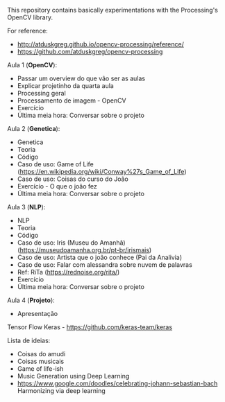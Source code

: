 This repository contains basically experimentations with the Processing's OpenCV library. 

For reference:

* http://atduskgreg.github.io/opencv-processing/reference/
* https://github.com/atduskgreg/opencv-processing


Aula 1 (**OpenCV**):
 - Passar um overview do que vão ser as aulas
 - Explicar projetinho da quarta aula
 - Processing geral
 - Processamento de imagem - OpenCV
 - Exercício
 - Última meia hora: Conversar sobre o projeto
 
Aula 2 (**Genetica**):
 - Genetica
  - Teoria
  - Código
 - Caso de uso: Game of Life (https://en.wikipedia.org/wiki/Conway%27s_Game_of_Life)
 - Caso de uso: Coisas do curso do João
 - Exercício - O que o joão fez
 - Última meia hora: Conversar sobre o projeto

Aula 3 (**NLP**):
 - NLP
  - Teoria
  - Código
 - Caso de uso: Iris (Museu do Amanhã) (https://museudoamanha.org.br/pt-br/irismais)
 - Caso de uso: Artista que o joão conhece (Pai da Analivia)
 - Caso de uso: Falar com alessandra sobre nuvem de palavras
 - Ref: RiTa (https://rednoise.org/rita/)
 - Exercício
 - Última meia hora: Conversar sobre o projeto
 
Aula 4 (**Projeto**):
 - Apresentação
 
 
Tensor Flow
Keras - https://github.com/keras-team/keras
 
Lista de ideias:
 - Coisas do amudi
 - Coisas musicais
 - Game of life-ish
 - Music Generation using Deep Learning
 - https://www.google.com/doodles/celebrating-johann-sebastian-bach Harmonizing via deep learning
